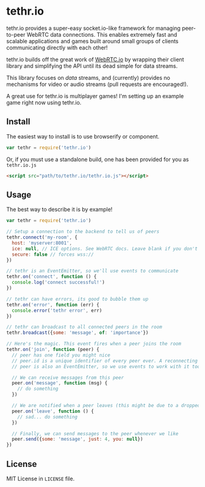 # tethr.io

tethr.io provides a super-easy socket.io-like framework for managing peer-to-peer WebRTC data connections. This enables extremely fast and scalable applications and games built around small groups of clients communicating directly with each other!

tethr.io builds off the great work of [WebRTC.io](https://github.com/webRTC/WebRTC.io) by wrapping their client library and simplifying the API until its dead simple for data streams.

This library focuses on _data_ streams, and (currently) provides no mechanisms for video or audio streams (pull requests are encouraged!).

A great use for tethr.io is multiplayer games! I'm setting up an example game right now using tethr.io.

## Install

The easiest way to install is to use browserify or component.

```javascript
var tethr = require('tethr.io')
```

Or, if you must use a standalone build, one has been provided for you as `tethr.io.js`

```html
<script src="path/to/tethr.io/tethr.io.js"></script>
```

## Usage

The best way to describe it is by example!

```javascript
var tethr = require('tethr.io')

// Setup a connection to the backend to tell us of peers
tethr.connect('my-room', {
  host: 'myserver:8001',
  ice: null, // ICE options. See WebRTC docs. Leave blank if you don't know
  secure: false // forces wss://
})

// tethr is an EventEmitter, so we'll use events to communicate
tethr.on('connect', function () {
  console.log('connect successful!')
})

// tethr can have errors, its good to bubble them up
tethr.on('error', function (err) {
  console.error('tethr error', err)
})

// tethr can broadcast to all connected peers in the room
tethr.broadcast({some: 'message', of: 'importance'})

// Here's the magic. This event fires when a peer joins the room
tethr.on('join', function (peer) {
  // peer has one field you might nice
  // peer.id is a unique identifier of every peer ever. A reconnecting peer _should_ have the same ID
  // peer is also an EventEmitter, so we use events to work with it too!

  // We can receive messages from this peer
  peer.on('message', function (msg) {
    // do something
  })

  // We are notified when a peer leaves (this might be due to a dropped connection)
  peer.on('leave', function () {
    // sad... do something
  })

  // Finally, we can send messages to the peer whenever we like
  peer.send({some: 'message', just: 4, you: null})
})
```

## License

MIT License in `LICENSE` file.